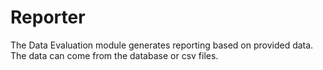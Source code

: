 # Reporter

The Data Evaluation module generates reporting based on provided data. The data can come from the database or csv files.
